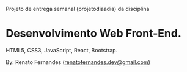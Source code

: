 Projeto de entrega semanal (projetodiaadia) da disciplina

Desenvolvimento Web Front-End.
=============================================
HTML5, CSS3, JavaScript, React, Bootstrap.

By: Renato Fernandes (renatofernandes.dev@gmail.com)